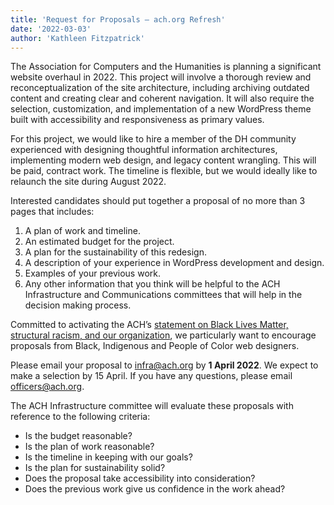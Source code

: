 ```yaml
---
title: 'Request for Proposals – ach.org Refresh'
date: '2022-03-03'
author: 'Kathleen Fitzpatrick'
---
```

The Association for Computers and the Humanities is planning a significant website overhaul in 2022. This project will involve a thorough review and reconceptualization of the site architecture, including archiving outdated content and creating clear and coherent navigation. It will also require the selection, customization, and implementation of a new WordPress theme built with accessibility and responsiveness as primary values.

For this project, we would like to hire a member of the DH community experienced with designing thoughtful information architectures, implementing modern web design, and legacy content wrangling. This will be paid, contract work. The timeline is flexible, but we would ideally like to relaunch the site during August 2022.

Interested candidates should put together a proposal of no more than 3 pages that includes:

1. A plan of work and timeline.
2. An estimated budget for the project.
3. A plan for the sustainability of this redesign.
4. A description of your experience in WordPress development and design.
5. Examples of your previous work.
6. Any other information that you think will be helpful to the ACH Infrastructure and Communications committees that will help in the decision making process.

Committed to activating the ACH’s [statement on Black Lives Matter, structural racism, and our organization](/news/2020/06/ach-statement-on-black-lives-matter-structural-racism-and-our-organization/), we particularly want to encourage proposals from Black, Indigenous and People of Color web designers.

Please email your proposal to [infra@ach.org](mailto:infra@ach.org) by **1 April 2022**. We expect to make a selection by 15 April. If you have any questions, please email [officers@ach.org](mailto:officers@ach.org).

The ACH Infrastructure committee will evaluate these proposals with reference to the following criteria:

- Is the budget reasonable?
- Is the plan of work reasonable?
- Is the timeline in keeping with our goals?
- Is the plan for sustainability solid?
- Does the proposal take accessibility into consideration?
- Does the previous work give us confidence in the work ahead?
